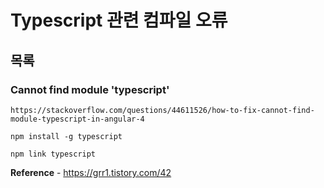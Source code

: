# Typescript 관련 컴파일 오류
## 목록
### Cannot find module 'typescript'
```
https://stackoverflow.com/questions/44611526/how-to-fix-cannot-find-module-typescript-in-angular-4

npm install -g typescript

npm link typescript
```
**Reference** - https://grr1.tistory.com/42